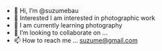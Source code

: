 - 👋 Hi, I’m @suzumebau
- 👀 Interested I am interested in photographic work 
- 🌱 I am currently learning photography
- 💞️ I’m looking to collaborate on ...
- 📫 How to reach me ... suzume@gmail.com

<!---
suzumebau/suzumebau is a ✨ special ✨ repository because its `README.md` (this file) appears on your GitHub profile.
You can click the Preview link to take a look at your changes.
--->
